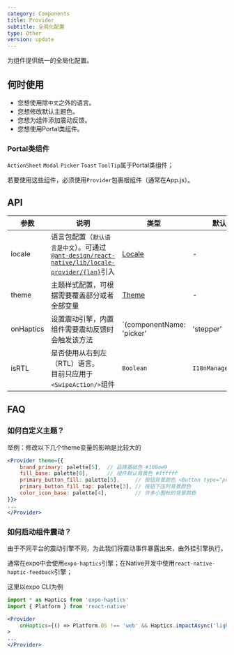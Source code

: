 ```yaml
---
category: Components
title: Provider
subtitle: 全局化配置
type: Other
version: update
---
```


为组件提供统一的全局化配置。

## 何时使用

 - 您想使用除`中文`之外的语言。
 - 您想修改默认主题色。
 - 您想为组件添加震动反馈。
 - 您想使用Portal类组件。

### Portal类组件
`ActionSheet` `Modal` `Picker` `Toast` `ToolTip`属于Portal类组件；

若要使用这些组件，必须使用`Provider`包裹根组件（通常在App.js）。

## API

| 参数 | 说明 | 类型 | 默认值 | 版本 |
| -----|-----|-----|-------|------|
| locale | 语言包配置（`默认语言是中文`）。可通过[`@ant-design/react-native/lib/locale-provider/{lan}`](https://github.com/ant-design/ant-design-mobile-rn/blob/master/components/locale-provider)引入 | [Locale](https://github.com/ant-design/ant-design-mobile-rn/blob/master/components/locale-provider/index.tsx#L4) | - | |
| theme  | 主题样式配置，可根据需要覆盖部分或者全部变量 | [Theme](https://github.com/ant-design/ant-design-mobile-rn/blob/master/components/style/themes/default.tsx) | - | |
| onHaptics | 设置震动引擎，内置组件需要震动反馈时会触发该方法 | `(componentName: 'picker' | 'stepper' | 'slider' | 'switch') => void` | - | `5.2.0` |
| isRTL | 是否使用从右到左（RTL）语言。<br/>目前只应用于`<SwipeAction/>`组件 | `Boolean` | `I18nManager.isRTL` | `5.2.0` |

## FAQ

### 如何自定义主题？

举例：修改以下几个theme变量的影响是比较大的
```jsx
<Provider theme={{
    brand_primary: palette[5],  // 品牌基础色 #108ee9
    fill_base: palette[0],      // 组件默认背景色 #ffffff
    primary_button_fill: palette[5],     // 按钮背景颜色 <Button type="primary">
    primary_button_fill_tap: palette[3], // 按钮下压时背景颜色
    color_icon_base: palette[4],         // 许多小图标的背景颜色
}}>
...
</Provider>
```

### 如何启动组件震动？
由于不同平台的震动引擎不同，为此我们将震动事件暴露出来，由外挂引擎执行。

通常在expo中会使用`expo-haptics`引擎；在Native开发中使用`react-native-haptic-feedback`引擎；

这里以expo CLI为例
```jsx
import * as Haptics from 'expo-haptics'
import { Platform } from 'react-native'

<Provider 
    onHaptics={() => Platform.OS !== 'web' && Haptics.impactAsync('light')}
>
...
</Provider>
```